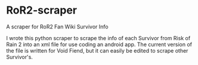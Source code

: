 # RoR2-scraper
A scraper for RoR2 Fan Wiki Survivor Info

I wrote this python scraper to scrape the info of each Survivor from Risk of Rain 2 into an xml file for use coding an android app. The current version of the file is written for Void Fiend, but it can easily be edited to scrape other Survivor's.
